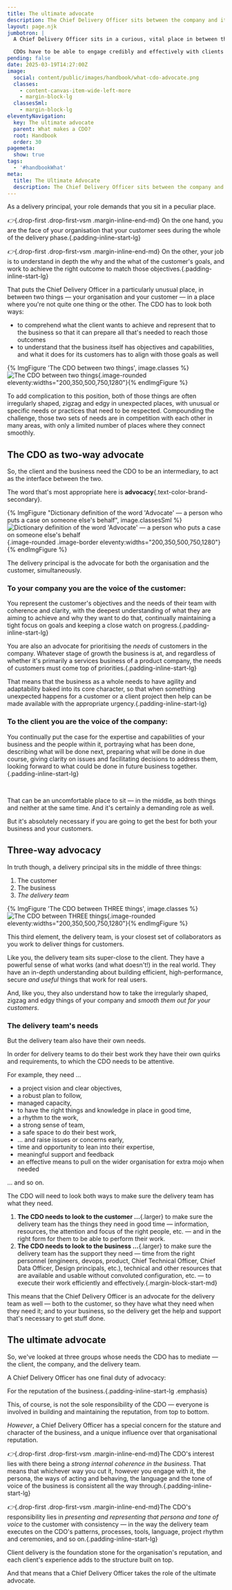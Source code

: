 ```yaml
---
title: The ultimate advocate
description: The Chief Delivery Officer sits between the company and its clients, advocating for both
layout: page.njk
jumbotron: |
  A Chief Delivery Officer sits in a curious, vital place in between the team, the organisation, and its customers, advocating for the needs of each simultaneously. It's a challenging and creative tension.

  CDOs have to be able to engage credibly and effectively with clients at all levels. They need to represent the delivery team, supporting them to do their best work. And they also need to see progress towards the goals of the business. It's a strange, important position to occupy.{.smaller}
pending: false
date: 2025-03-19T14:27:00Z
image:
  social: content/public/images/handbook/what-cdo-advocate.png
  classes:
    - content-canvas-item-wide-left-more
    - margin-block-lg
  classesSml:
    - margin-block-lg
eleventyNavigation:
  key: The ultimate advocate
  parent: What makes a CDO?
  root: Handbook
  order: 30
pagemeta:
  show: true
tags:
  - '#handbookWhat'
meta:
  title: The Ultimate Advocate
  description: The Chief Delivery Officer sits between the company and its clients, advocating for both
---
```


As a delivery principal, your role demands that you sit in a peculiar place.

*👉*{.drop-first .drop-first-vsm .margin-inline-end-md} On the one hand, you are the face of your organisation that your customer sees during the whole of the delivery phase.{.padding-inline-start-lg}

*👉*{.drop-first .drop-first-vsm .margin-inline-end-md} On the other, your job is to understand in depth the why and the what of the customer's goals, and work to achieve the right outcome to match those objectives.{.padding-inline-start-lg}

That puts the Chief Delivery Officer in a particularly unusual place, in between two things — your organisation and your customer — in a place where you're not quite one thing or the other. The CDO has to look both ways:

- to comprehend what the client wants to achieve and represent that to the business so that it can prepare all that's needed to reach those outcomes
- to understand that the business itself has objectives and capabilities, and what it does for its customers has to align with those goals as well

{% ImgFigure 'The CDO between two things', image.classes %}![The CDO between two things](/public/images/handbook/what-cdo-advocate.png){.image-rounded eleventy:widths="200,350,500,750,1280"}{% endImgFigure %}

To add complication to this position, both of those things are often irregularly shaped, zigzag and edgy in unexpected places, with unusual or specific needs or practices that need to be respected. Compounding the challenge, those two sets of needs are in competition with each other in many areas, with only a limited number of places where they connect smoothly.

## The CDO as two-way advocate

So, the client and the business need the CDO to be an intermediary, to act as the interface between the two.

The word that's most appropriate here is **advocacy**{.text-color-brand-secondary}.

{% ImgFigure "Dictionary definition of the word 'Advocate' — a person who puts a case on someone else's behalf", image.classesSml %}![Dictionary definition of the word 'Advocate' — a person who puts a case on someone else's behalf](/public/images/handbook/what-cdo-advocate-defn.jpg){.image-rounded .image-border eleventy:widths="200,350,500,750,1280"}{% endImgFigure %}

The delivery principal is the advocate for both the organisation and the customer, simultaneously.

### To your company you are the voice of the customer:

You represent the customer's objectives and the needs of their team with coherence and clarity, with the deepest understanding of what they are aiming to achieve and why they want to do that, continually maintaining a tight focus on goals and keeping a close watch on progress.{.padding-inline-start-lg}

You are also an advocate for prioritising the *needs* of customers in the company. Whatever stage of growth the business is at, and regardless of whether it's primarily a services business of a product company, the needs of customers must come top of priorities.{.padding-inline-start-lg}

That means that the business as a whole needs to have agility and adaptability baked into its core character, so that when something unexpected happens for a customer or a client project then help can be made available with the appropriate urgency.{.padding-inline-start-lg}

### To the client you are the voice of the company:

You continually put the case for the expertise and capabilities of your business and the people within it, portraying what has been done, describing what will be done next, preparing what will be done in due course, giving clarity on issues and facilitating decisions to address them, looking forward to what could be done in future business together.{.padding-inline-start-lg}

&nbsp;

That can be an uncomfortable place to sit — in the middle, as both things and neither at the same time. And it's certainly a demanding role as well.

But it's absolutely necessary if you are going to get the best for both your business and your customers.

## Three-way advocacy

In truth though, a delivery principal sits in the middle of three things:

1. The customer
2. The business
3. *The delivery team*

{% ImgFigure 'The CDO between THREE things', image.classes %}![The CDO between THREE things](/public/images/handbook/what-cdo-advocate-delivery-team.png){.image-rounded eleventy:widths="200,350,500,750,1280"}{% endImgFigure %}

This third element, the delivery team, is your closest set of collaborators as you work to deliver things for customers.

Like you, the delivery team sits super-close to the client. They have a powerful sense of what works (and what doesn't!) in the real world. They have an in-depth understanding about building efficient, high-performance, secure *and useful* things that work for real users.

And, like you, they also understand how to take the irregularly shaped, zigzag and edgy things of your company and *smooth them out for your customers*.

### The delivery team's needs

But the delivery team also have their own needs.

In order for delivery teams to do their best work they have their own quirks and requirements, to which the CDO needs to be attentive.

For example, they need …

- a project vision and clear objectives,
- a robust plan to follow,
- managed capacity,
- to have the right things and knowledge in place in good time,
- a rhythm to the work,
- a strong sense of team,
- a safe space to do their best work,
- … and raise issues or concerns early,
- time and opportunity to lean into their expertise,
- meaningful support and feedback
- an effective means to pull on the wider organisation for extra mojo when needed

… and so on.

The CDO will need to look both ways to make sure the delivery team has what they need.

1. **The CDO needs to look to the customer …**{.larger}
to make sure the delivery team has the things they need in good time — information, resources, the attention and focus of the right people, etc. — and in the right form for them to be able to perform their work.
2. **The CDO needs to look to the business …**{.larger}
to make sure the delivery team has the support they need — time from the right personnel (engineers, devops, product, Chief Technical Officer, Chief Data Officer, Design principals, etc.), technical and other resources that are available and usable without convoluted configuration, etc. — to execute their work efficiently and effectively.{.margin-block-start-md}

This means that the Chief Delivery Officer is an advocate for the delivery team as well — both to the customer, so they have what they need when they need it; and to your business, so the delivery get the help and support that's necessary to get stuff done.

## The ultimate advocate

So, we've looked at three groups whose needs the CDO has to mediate — the client, the company, and the delivery team.

A Chief Delivery Officer has one final duty of advocacy:

For the reputation of the business.{.padding-inline-start-lg .emphasis}

This, of course, is not the sole responsibility of the CDO — everyone is involved in building and maintaining the reputation, from top to bottom.

*However*, a Chief Delivery Officer has a special concern for the stature and character of the business, and a unique influence over that organisational reputation.

*👉*{.drop-first .drop-first-vsm .margin-inline-end-md}The CDO's interest lies with there being a *strong internal coherence in the business*. That means that whichever way you cut it, however you engage with it, the persona, the ways of acting and behaving, the language and the tone of voice of the business is consistent all the way through.{.padding-inline-start-lg}

*👉*{.drop-first .drop-first-vsm .margin-inline-end-md}The CDO's responsibility lies in *presenting and representing that persona and tone of voice* to the customer with consistency — in the way the delivery team executes on the CDO's patterns, processes, tools, language, project rhythm and ceremonies, and so on.{.padding-inline-start-lg}

Client delivery is the foundation stone for the organisation's reputation, and each client's experience adds to the structure built on top.

And that means that a Chief Delivery Officer takes the role of the ultimate advocate.
